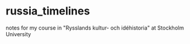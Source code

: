 # russia_timelines
notes for my course in "Rysslands kultur- och idéhistoria" at Stockholm University
